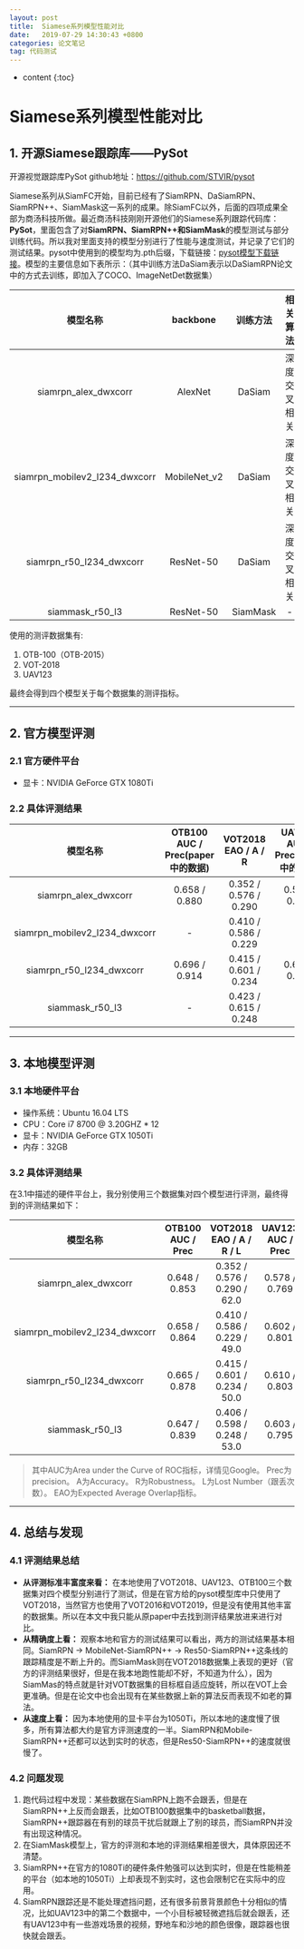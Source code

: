 ```yaml
---
layout: post
title:  Siamese系列模型性能对比
date:   2019-07-29 14:30:43 +0800
categories: 论文笔记
tag: 代码测试
---
```


* content
{:toc}

# Siamese系列模型性能对比

## 1. 开源Siamese跟踪库——PySot

开源视觉跟踪库PySot github地址：https://github.com/STVIR/pysot

Siamese系列从SiamFC开始，目前已经有了SiamRPN、DaSiamRPN、SiamRPN++、SiamMask这一系列的成果。除SiamFC以外，后面的四项成果全部为商汤科技所做。最近商汤科技刚刚开源他们的Siamese系列跟踪代码库：**PySot**，里面包含了对**SiamRPN、SiamRPN++和SiamMask**的模型测试与部分训练代码。所以我对里面支持的模型分别进行了性能与速度测试，并记录了它们的测试结果。pysot中使用到的模型均为.pth后缀，下载链接：[pysot模型下载链接](https://github.com/STVIR/pysot/blob/master/MODEL_ZOO.md)。模型的主要信息如下表所示：（其中训练方法DaSiam表示以DaSiamRPN论文中的方式去训练，即加入了COCO、ImageNetDet数据集）

模型名称|backbone|训练方法|相关算法|模型大小
:-:|:-:|:-:|:-:|:-:
siamrpn_alex_dwxcorr|AlexNet|DaSiam|深度交叉相关|25MB
siamrpn_mobilev2_l234_dwxcorr|MobileNet_v2|DaSiam|深度交叉相关|44.9MB
siamrpn_r50_l234_dwxcorr|ResNet-50|DaSiam|深度交叉相关|216.1MB
siammask_r50_l3|ResNet-50|SiamMask|-|86.1MB

使用的测评数据集有:
1. OTB-100（OTB-2015）
2. VOT-2018
3. UAV123

最终会得到四个模型关于每个数据集的测评指标。

----

## 2. 官方模型评测

### 2.1 官方硬件平台

- 显卡：NVIDIA GeForce GTX 1080Ti

### 2.2 具体评测结果

模型名称|OTB100</br>AUC / Prec(paper中的数据)|VOT2018</br>EAO / A / R|UAV123</br>AUC / Prec(paper中的数据)|速度(fps)
:-:|:-:|:-:|:-:|:-:
siamrpn_alex_dwxcorr|0.658 / 0.880|0.352 / 0.576 / 0.290|0.586 / 0.796|180
siamrpn_mobilev2_l234_dwxcorr|-|0.410 / 0.586 / 0.229|-|35
siamrpn_r50_l234_dwxcorr|0.696 / 0.914|0.415 / 0.601 / 0.234|0.613 / 0.807|75
siammask_r50_l3|-|0.423 / 0.615 / 0.248|-|56

-----

## 3. 本地模型评测

### 3.1 本地硬件平台

- 操作系统：Ubuntu 16.04 LTS
- CPU：Core i7 8700 @ 3.20GHZ * 12
- 显卡：NVIDIA GeForce GTX 1050Ti
- 内存：32GB

### 3.2 具体评测结果

在3.1中描述的硬件平台上，我分别使用三个数据集对四个模型进行评测，最终得到的评测结果如下：

模型名称|OTB100</br>AUC / Prec|VOT2018</br>EAO / A / R / L|UAV123</br>AUC / Prec|速度(fps)
:-:|:-:|:-:|:-:|:-:
siamrpn_alex_dwxcorr|0.648 / 0.853|0.352 / 0.576 / 0.290 / 62.0|0.578 / 0.769|86
siamrpn_mobilev2_l234_dwxcorr|0.658 / 0.864|0.410 / 0.586 / 0.229 / 49.0|0.602 / 0.801|48.5
siamrpn_r50_l234_dwxcorr|0.665 / 0.878|0.415 / 0.601 / 0.234 / 50.0|0.610 / 0.803|13.5
siammask_r50_l3|0.647 / 0.839|0.406 / 0.598 / 0.248 / 53.0|0.603 / 0.795|33

> 其中AUC为Area under the Curve of ROC指标，详情见Google。
Prec为precision。
A为Accuracy。
R为Robustness。
L为Lost Number（跟丢次数）。
EAO为Expected Average Overlap指标。

----

## 4. 总结与发现

### 4.1 评测结果总结

- **从评测标准丰富度来看：** 在本地使用了VOT2018、UAV123、OTB100三个数据集对四个模型分别进行了测试，但是在官方给的pysot模型库中只使用了VOT2018，当然官方也使用了VOT2016和VOT2019，但是没有使用其他丰富的数据集。所以在本文中我只能从原paper中去找到测评结果放进来进行对比。
- **从精确度上看：** 观察本地和官方的测试结果可以看出，两方的测试结果基本相同。SiamRPN → MobileNet-SiamRPN++ → Res50-SiamRPN++这条线的跟踪精度是不断上升的。而SiamMask则在VOT2018数据集上表现的更好（官方的评测结果很好，但是在我本地跑性能却不好，不知道为什么），因为SiamMas的特点就是针对VOT数据集的目标框自适应旋转，所以在VOT上会更准确。但是在论文中也会出现有在某些数据上新的算法反而表现不如老的算法。
- **从速度上看：** 因为本地使用的显卡平台为1050Ti，所以本地的速度慢了很多，所有算法都大约是官方评测速度的一半。SiamRPN和Mobile-SiamRPN++还都可以达到实时的状态，但是Res50-SiamRPN++的速度就很慢了。

### 4.2 问题发现

1. 跑代码过程中发现：某些数据在SiamRPN上跑不会跟丢，但是在SiamRPN++上反而会跟丢，比如OTB100数据集中的basketball数据，SiamRPN++跟踪器在有别的球员干扰后就跟上了别的球员，而SiamRPN并没有出现这种情况。
2. 在SiamMask模型上，官方的评测和本地的评测结果相差很大，具体原因还不清楚。
3. SiamRPN++在官方的1080Ti的硬件条件勉强可以达到实时，但是在性能稍差的平台（如本地的1050Ti）上却表现不到实时，这也会限制它在实际中的应用。
4. SiamRPN跟踪还是不能处理遮挡问题，还有很多前景背景颜色十分相似的情况，比如UAV123中的第二个数据中，一个小目标被轻微遮挡后就会跟丢，还有UAV123中有一些游戏场景的视频，野地车和沙地的颜色很像，跟踪器也很快就会跟丢。